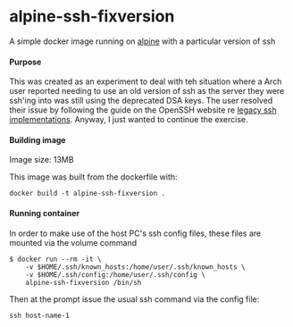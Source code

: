 # alpine-ssh-fixversion
A simple docker image running on [alpine](http://www.alpinelinux.org/) with a particular version of ssh

#### Purpose
This was created as an experiment to deal with teh situation where a Arch user reported needing to use an old version of ssh as the server they were ssh'ing into was still using the deprecated DSA keys. The user resolved their issue by following the guide on the OpenSSH website re [legacy ssh implementations](http://www.openssh.com/legacy.html). Anyway, I just wanted to continue the exercise.

#### Building image
Image size: 13MB

This image was built from the dockerfile with:
```
docker build -t alpine-ssh-fixversion .
```

#### Running container
In order to make use of the host PC's ssh config files, these files are mounted via the volume command
```
$ docker run --rm -it \
    -v $HOME/.ssh/known_hosts:/home/user/.ssh/known_hosts \
    -v $HOME/.ssh/config:/home/user/.ssh/config \
    alpine-ssh-fixversion /bin/sh
```

Then at the prompt issue the usual ssh command via the config file: 
```
ssh host-name-1
```